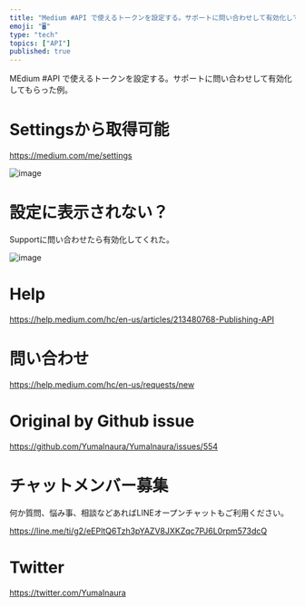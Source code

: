 ```yaml
---
title: "Medium #API で使えるトークンを設定する。サポートに問い合わせして有効化してもらった例。"
emoji: "🖥"
type: "tech"
topics: ["API"]
published: true
---
```


MEdium #API で使えるトークンを設定する。サポートに問い合わせして有効化してもらった例。

# Settingsから取得可能

https://medium.com/me/settings

![image](https://user-images.githubusercontent.com/13635059/52331950-c00d1d00-2a3c-11e9-923d-22beb22ec3f0.png)

# 設定に表示されない？

Supportに問い合わせたら有効化してくれた。

![image](https://user-images.githubusercontent.com/13635059/52332059-02365e80-2a3d-11e9-857d-d1e21b65397b.png)

# Help

https://help.medium.com/hc/en-us/articles/213480768-Publishing-API

# 問い合わせ

https://help.medium.com/hc/en-us/requests/new

# Original by Github issue

https://github.com/YumaInaura/YumaInaura/issues/554








<!-- Update From Qiita API -->

# チャットメンバー募集


何か質問、悩み事、相談などあればLINEオープンチャットもご利用ください。

https://line.me/ti/g2/eEPltQ6Tzh3pYAZV8JXKZqc7PJ6L0rpm573dcQ





# Twitter


https://twitter.com/YumaInaura


<!-- Update From Qiita API -->


